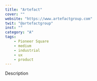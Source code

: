 ```yaml
---
title: "Artefact"
cover: ""
website: "https://www.artefactgroup.com"
twit: "@artefactgroup"
inst: ""
category: "A"
tags:
    - Pioneer Square
    - medium
    - industrial
    - ux
    - product
---
```


Description
